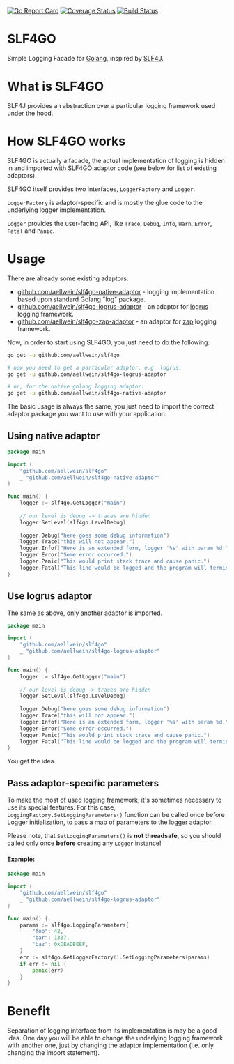 [![Go Report Card](https://goreportcard.com/badge/github.com/aellwein/slf4go)](https://goreportcard.com/report/github.com/aellwein/slf4go)
[![Coverage Status](https://img.shields.io/coveralls/github/aellwein/slf4go/master.svg)](https://coveralls.io/github/aellwein/slf4go?branch=master)
[![Build Status](https://img.shields.io/travis/aellwein/slf4go/master.svg)](https://travis-ci.org/aellwein/slf4go) 

# SLF4GO
Simple Logging Facade for [Golang](https://www.golang.org), inspired by [SLF4J](https://www.slf4j.org).

# What is SLF4GO

SLF4J provides an abstraction over a particular logging framework used under the hood.

# How SLF4GO works

SLF4GO is actually a facade, the actual implementation of logging is hidden in and imported with 
SLF4GO adaptor code (see below for list of existing adaptors).

SLF4GO itself provides two interfaces, `LoggerFactory` and `Logger`.

`LoggerFactory` is adaptor-specific and is mostly the glue code to the underlying
logger implementation.

`Logger` provides the user-facing API, like `Trace`, `Debug`, `Info`, `Warn`, 
`Error`, `Fatal` and `Panic`.

# Usage

There are already some existing adaptors:
* [github.com/aellwein/slf4go-native-adaptor](https://github.com/aellwein/slf4go-native-adaptor) - logging implementation 
based upon standard Golang "log" package.
* [github.com/aellwein/slf4go-logrus-adaptor](https://github.com/aellwein/slf4go-logrus-adaptor) - an adaptor for 
[logrus](https://github.com/sirupsen/logrus) logging framework.
* [github.com/aellwein/slf4go-zap-adaptor](https://github.com/aellwein/slf4go-zap-adaptor) - an adaptor for 
[zap](https://github.com/uber-gp/zap) logging framework.



Now, in order to start using SLF4GO, you just need to do the following:
```sh
go get -u github.com/aellwein/slf4go

# now you need to get a particular adaptor, e.g. logrus:
go get -u github.com/aellwein/slf4go-logrus-adaptor

# or, for the native golang logging adaptor:
go get -u github.com/aellwein/slf4go-native-adaptor

```
The basic usage is always the same, you just need to import the correct
adaptor package you want to use with your application.

## Using native adaptor 

```go
package main

import (
    "github.com/aellwein/slf4go"
    _ "github.com/aellwein/slf4go-native-adaptor"
)

func main() {
    logger := slf4go.GetLogger("main")
    
    // our level is debug -> traces are hidden
    logger.SetLevel(slf4go.LevelDebug)
    
    logger.Debug("here goes some debug information")
    logger.Trace("this will not appear.")
    logger.Infof("Here is an extended form, logger '%s' with param %d.", logger.GetName(), 42)
    logger.Error("Some error occurred.")
    logger.Panic("This would print stack trace and cause panic.")
    logger.Fatal("This line would be logged and the program will terminate.")
}
```

## Use logrus adaptor

The same as above, only another adaptor is imported.
```go
package main

import (
    "github.com/aellwein/slf4go"
    _ "github.com/aellwein/slf4go-logrus-adaptor"
)

func main() {
    logger := slf4go.GetLogger("main")
    
    // our level is debug -> traces are hidden
    logger.SetLevel(slf4go.LevelDebug)
    
    logger.Debug("here goes some debug information")
    logger.Trace("this will not appear.")
    logger.Infof("Here is an extended form, logger '%s' with param %d.", logger.GetName(), 42)
    logger.Error("Some error occurred.")
    logger.Panic("This would print stack trace and cause panic.")
    logger.Fatal("This line would be logged and the program will terminate.")
}
```
You get the idea.


## Pass adaptor-specific parameters

To make the most of used logging framework, it's sometimes necessary to use its special features.
For this case, ``LoggingFactory.SetLoggingParameters()`` function can be called once before Logger
initialization, to pass a map of parameters to the logger adaptor.

Please note, that ``SetLoggingParameters()`` is **not threadsafe**, so you should called only once
**before** creating any ``Logger`` instance!

#### Example:

```go
package main

import (
	"github.com/aellwein/slf4go"
	_ "github.com/aellwein/slf4go-logrus-adaptor"
)

func main() {
	params := slf4go.LoggingParameters{
		"foo": 42,
		"bar": 1337,
		"baz": 0xDEADBEEF,
	}
	err := slf4go.GetLoggerFactory().SetLoggingParameters(params)
	if err != nil {
		panic(err)
	}
}

```


# Benefit

Separation of logging interface from its implementation is may be a good idea.
One day you will be able to change the underlying logging framework with another
one, just by changing the adaptor implementation (i.e. only changing the 
import statement).
